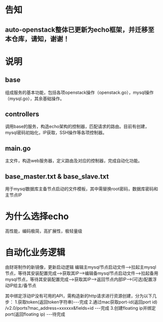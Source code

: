 # 告知
## auto-openstack整体已更新为echo框架，并迁移至本仓库，请知，谢谢！

# 说明
## base
组成服务的基本功能，包括各项openstack操作（openstack.go），mysql操作（mysql.go），其余基础操作。

## controllers
调用base的服务，构造echo架构的控制器，匹配请求的路由。目前有创建，mysql密码初始化，IP获取，SSH操作等各项控制器。

## main.go
主文件，构造web服务器，定义路由及对应的控制器，完成自动化功能。

## base_master.txt & base_slave.txt
用于mysql数据库主备节点启动的文件模板，其中需替换root密码，数据库密码和主节点IP

# 为什么选择echo
高性能，编码极简，高扩展性，极轻量级

# 自动化业务逻辑
由财哥制作的新镜像，更新启动逻辑
编辑主mysql节点启动文件-->拉起主mysql节点，等待其安装配置完成-->获取其IP-->编辑备mysql节点启动文件-->拉起备用mysql节点，等待其安装配置完成-->获取其IP-->返回节点内部IP-->(可选)配置浮动IP给主/备节点

其中绑定浮动IP没有可用的API，需构造新的http请求进行资源创建，分为以下几步：
1.获取token(返回token字符串)---完成
2.通过mac获取port-id(返回port id) /v2.0/ports?mac_address=xxxxxx&fields=id ---完成
3.创建floating ip并绑定port(返回floating ip) ---待完成